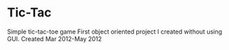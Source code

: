 # Tic-Tac
Simple tic-tac-toe game
First object oriented project I created without using GUI. Created Mar 2012-May 2012
